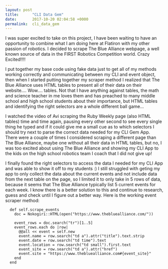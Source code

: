 ```yaml
---
layout: post
title:      "CLI Data Gem"
date:       2017-10-20 02:04:58 +0000
permalink:  cli_data_gem
---
```



I was super excited to take on this project, I have been waiting to have an opportunity to combine what I am doing here at Flatiron with my other passion of robotics.  I decided to scrape The Blue Alliance webpage, a well known source of data in the FIRST Robotics Competition world.  Crazy Excited!!!!

I put together my base code using fake data just to get all of my methods working correctly and communicating between my CLI and event object, then when I started putting together my scraper method I realized that The Blue Alliance uses HTML tables to present all of their data on their website.... Wow.... tables.  Not that I have anything against tables, the math and science teacher in me loves them and has preached to many middle school and high school students about their importance, but HTML tables and identifying the right selectors are a whole different ball game...

I watched the video of Avi scraping the Ruby Weekly page (also HTML tables) time and time again, pausing every other second to see every single thing he typed and if it could give me a small cue as to which selectors I should try next to parse the correct data needed for my CLI Gem App.  There were a couple of times I considered scraping a different page than The Blue Alliance, maybe one without all their data in HTML tables, but no, I was too excited about using The Blue Alliance and showing my CLI App to the kids on the high school robotics team I coach that I did not give up!

I finally found the right selectors to access the data I needed for my CLI App and was able to show it off to my students :)  I still struggled with geting my app to only collect the data about the current events and not include data from the next table on the page, so I limited it to only take in 5 rows of data, because it seems that The Blue Alliance typically list 5 current events for each week.  I know there is a better solution to this and continue to research, guess and check until I figure out a better way.  Here is the working event scraper method:

```
  def self.scrape_events
    doc = Nokogiri::HTML(open("https://www.thebluealliance.com/"))

    event_rows = doc.search("tr")[1..5]
    event_rows.each do |row|
      @@all << event = self.new
      event.name = row.search("td a").attr("title").text.strip
      event.date = row.search("td time").text
      event.location = row.search("td small").first.text
      event_site = row.search("td a").attr("href")
      event.site = "https://www.thebluealliance.com#{event_site}"
    end
  end
```
